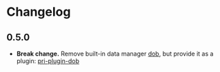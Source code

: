 # Changelog

## 0.5.0

* **Break change.** Remove built-in data manager [dob](https://github.com/dobjs/dob), but provide it as a plugin: [pri-plugin-dob](https://github.com/prijs/pri-plugin-dob)
